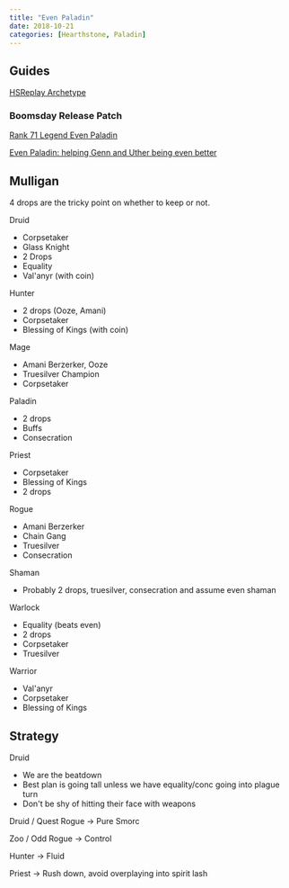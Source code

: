 ```yaml
---
title: "Even Paladin"
date: 2018-10-21
categories: [Hearthstone, Paladin]
---
```


## Guides

[HSReplay Archetype](https://hsreplay.net/archetypes/215/even-paladin)

### Boomsday Release Patch

[Rank 71 Legend Even Paladin](https://www.reddit.com/r/CompetitiveHS/comments/9okx9b/rank_71_legend_even_paladin/)

[Even Paladin: helping Genn and Uther being even better](https://www.reddit.com/r/CompetitiveHS/comments/9s4vr0/even_paladin_helping_genn_and_uther_being_even/)

## Mulligan

4 drops are the tricky point on whether to keep or not.

Druid
- Corpsetaker
- Glass Knight
- 2 Drops
- Equality
- Val'anyr (with coin)

Hunter
- 2 drops (Ooze, Amani)
- Corpsetaker
- Blessing of Kings (with coin)

Mage
- Amani Berzerker, Ooze
- Truesilver Champion
- Corpsetaker

Paladin
- 2 drops
- Buffs
- Consecration

Priest
- Corpsetaker
- Blessing of Kings
- 2 drops

Rogue
- Amani Berzerker
- Chain Gang
- Truesilver
- Consecration

Shaman
- Probably 2 drops, truesilver, consecration and assume even shaman

Warlock
- Equality (beats even)
- 2 drops
- Corpsetaker
- Truesilver

Warrior
- Val'anyr
- Corpsetaker
- Blessing of Kings

## Strategy

Druid
- We are the beatdown
- Best plan is going tall unless we have equality/conc going into plague turn
- Don't be shy of hitting their face with weapons


Druid / Quest Rogue -> Pure Smorc

Zoo / Odd Rogue -> Control

Hunter -> Fluid

Priest -> Rush down, avoid overplaying into spirit lash